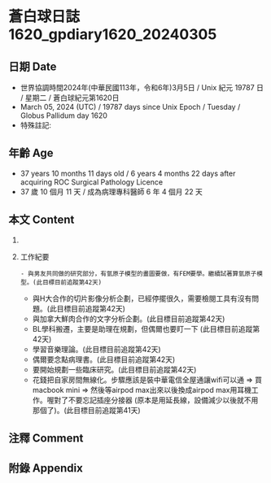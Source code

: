 [_metadata_:encoding]: - "utf-8"
[_metadata_:language]: - "zh-Hant-TW"
[_metadata_:fileformat]: - "markdown"
[_metadata_:MIME_type]: - "text/plain"
[_metadata_:markdown_version]: - "commonmark version 0.30"
[_metadata_:markdown_spec]: - "https://spec.commonmark.org/0.30/"

# 蒼白球日誌1620_gpdiary1620_20240305 #

## 日期 Date ##

* 世界協調時間2024年(中華民國113年，令和6年)3月5日 / Unix 紀元 19787 日 / 星期二 / 蒼白球紀元第1620日
* March 05, 2024 (UTC) / 19787 days since Unix Epoch / Tuesday / Globus Pallidum day 1620
* 特殊註記:

## 年齡 Age ##

* 37 years 10 months 11 days old / 6 years 4 months 22 days after acquiring ROC Surgical Pathology Licence
* 37 歲 10 個月 11 天 / 成為病理專科醫師 6 年 4 個月 22 天

## 本文 Content ##

1. 

    
2. 工作紀要

       - 與男友共同做的研究部分，有氫原子模型的畫圖要做，有FEM要學。繼續試著算氫原子模型。(此目標目前追蹤第42天)
   - 與H大合作的切片影像分析企劃，已經停擺很久，需要檢閱工具有沒有問題。(此目標目前追蹤第42天)
   - 與加拿大鮮肉合作的文字分析企劃。(此目標目前追蹤第42天)
   - BL學科搬遷，主要是助理在規劃，但偶爾也要盯一下 (此目標目前追蹤第42天)
   - 學習音樂理論。(此目標目前追蹤第42天)
   - 偶爾要念點病理書。(此目標目前追蹤第42天)
   - 要開始規劃一些臨床研究。(此目標目前追蹤第42天)
   - 花錢把自家房間無線化。步驟應該是裝中華電信全屋通讓wifi可以通 => 買macbook mini => 然後等airpod max出來以後換成airpod max用耳機工作。喔對了不要忘記插座分接器 (原本是用延長線，設備減少以後就不用那個了)。(此目標目前追蹤第41天)


## 注釋 Comment ##


## 附錄 Appendix ##

